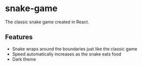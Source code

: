 # snake-game
The classic snake game created in React.

## Features
- Snake wraps around the boundaries just like the classic game
- Speed automatically increases as the snake eats food
- Dark theme
